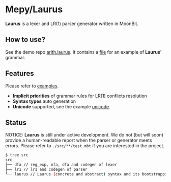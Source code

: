 # Mepy/Laurus

**Laurus​**​ is a lexer and LR(1) parser generator written in MoonBit.


## How to use?
See the demo repo [arith.laurus](https://github.com/Mepy/arith.laurus/).
It contains a [file](https://github.com/Mepy/arith.laurus/blob/main/src/arith.laurus) for an example of **Laurus**' grammar.



## Features
Please refer to [examples](./src/tests/arith/).
- **Implicit priorities** of grammar rules for LR(1) conflicts resolution
- **Syntax types** auto generation
- **Unicode** supported, see the example [unicode](./src/tests/unicode/).


## Status

NOTICE: **​​Laurus​​** is still under active development. 
We do not (but will soon) provide a human-readable report when the parser or generator meets errors.
Please refer to `./src/**/test.mbt` if you are interested in the project.

```sh
$ tree src
src
├── dfa // reg_exp, nfa, dfa and codegen of lexer
├── lr1 // lr1 and codegen of parser
└── laurus // Laurus (concrete and abstract) syntax and its bootstrapping
```